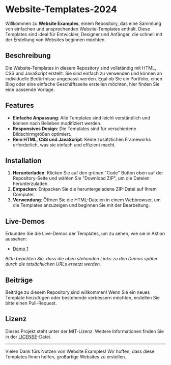 # Website-Templates-2024

Willkommen zu **Website Examples**, einem Repository, das eine Sammlung von einfachen und ansprechenden Website-Templates enthält. Diese Templates sind ideal für Entwickler, Designer und Anfänger, die schnell mit der Erstellung von Websites beginnen möchten.

## Beschreibung

Die Website-Templates in diesem Repository sind vollständig mit HTML, CSS und JavaScript erstellt. Sie sind einfach zu verwenden und können an individuelle Bedürfnisse angepasst werden. Egal ob Sie ein Portfolio, einen Blog oder eine einfache Geschäftsseite erstellen möchten, hier finden Sie eine passende Vorlage.

## Features

- **Einfache Anpassung**: Alle Templates sind leicht verständlich und können nach Belieben modifiziert werden.
- **Responsives Design**: Die Templates sind für verschiedene Bildschirmgrößen optimiert.
- **Rein HTML, CSS und JavaScript**: Keine zusätzlichen Frameworks erforderlich, was sie einfach und effizient macht.

## Installation

1. **Herunterladen**: Klicken Sie auf den grünen "Code" Button oben auf der Repository-Seite und wählen Sie "Download ZIP", um die Dateien herunterzuladen.
2. **Entpacken**: Entpacken Sie die heruntergeladene ZIP-Datei auf Ihrem Computer.
3. **Verwendung**: Öffnen Sie die HTML-Dateien in einem Webbrowser, um die Templates anzuzeigen und beginnen Sie mit der Bearbeitung.

## Live-Demos

Erkunden Sie die Live-Demos der Templates, um zu sehen, wie sie in Aktion aussehen:

- [Demo 1](https://www.google.com)


*Bitte beachten Sie, dass die oben stehenden Links zu den Demos später durch die tatsächlichen URLs ersetzt werden.*

## Beiträge

Beiträge zu diesem Repository sind willkommen! Wenn Sie ein neues Template hinzufügen oder bestehende verbessern möchten, erstellen Sie bitte einen Pull-Request.

## Lizenz

Dieses Projekt steht unter der MIT-Lizenz. Weitere Informationen finden Sie in der [LICENSE](LICENSE)-Datei.

---

Vielen Dank fürs Nutzen von Website Examples! Wir hoffen, dass diese Templates Ihnen helfen, großartige Websites zu erstellen.
